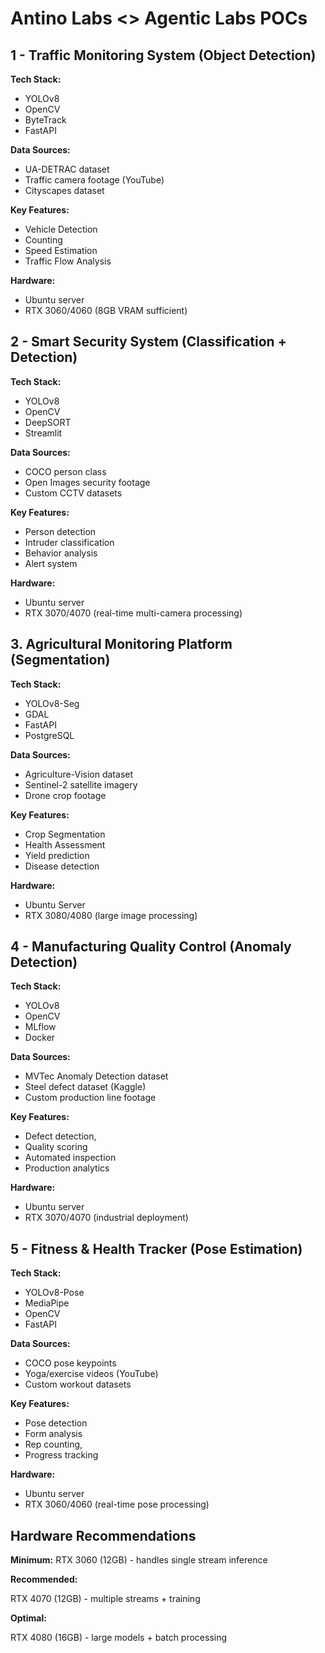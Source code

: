 # Antino Labs <> Agentic Labs POCs

## 1 - Traffic Monitoring System (Object Detection)
 
**Tech Stack:** 

- YOLOv8
- OpenCV
- ByteTrack
- FastAPI 

**Data Sources:**
 
- UA-DETRAC dataset
- Traffic camera footage (YouTube)
- Cityscapes dataset 

**Key Features:** 

- Vehicle Detection
- Counting
- Speed Estimation
- Traffic Flow Analysis 

**Hardware:** 

- Ubuntu server
- RTX 3060/4060 (8GB VRAM sufficient)

## 2 - Smart Security System (Classification + Detection)
 
**Tech Stack:**

- YOLOv8
- OpenCV
- DeepSORT
- Streamlit 

**Data Sources:**
 
- COCO person class
- Open Images security footage
- Custom CCTV datasets 

**Key Features:** 

- Person detection
- Intruder classification
- Behavior analysis
- Alert system 

**Hardware:**

- Ubuntu server
- RTX 3070/4070 (real-time multi-camera processing)

## 3. Agricultural Monitoring Platform (Segmentation)
 
**Tech Stack:** 

- YOLOv8-Seg
- GDAL
- FastAPI
- PostgreSQL 

**Data Sources:**
 
- Agriculture-Vision dataset
- Sentinel-2 satellite imagery
- Drone crop footage 

**Key Features:** 

- Crop Segmentation
- Health Assessment 
- Yield prediction
- Disease detection 

**Hardware:** 

- Ubuntu Server
- RTX 3080/4080 (large image processing)

## 4 - Manufacturing Quality Control (Anomaly Detection)
 
**Tech Stack:** 

- YOLOv8
- OpenCV
- MLflow
- Docker 

**Data Sources:**
 
- MVTec Anomaly Detection dataset
- Steel defect dataset (Kaggle)
- Custom production line footage 

**Key Features:** 

- Defect detection, 
- Quality scoring
- Automated inspection
- Production analytics 

**Hardware:** 

- Ubuntu server
- RTX 3070/4070 (industrial deployment)

## 5 - Fitness & Health Tracker (Pose Estimation)
 
**Tech Stack:** 

- YOLOv8-Pose
- MediaPipe
- OpenCV
- FastAPI 

**Data Sources:**
 
- COCO pose keypoints
- Yoga/exercise videos (YouTube)
- Custom workout datasets 

**Key Features:** 

- Pose detection
- Form analysis
- Rep counting, 
- Progress tracking 

**Hardware:** 

- Ubuntu server
- RTX 3060/4060 (real-time pose processing)

## Hardware Recommendations
 
**Minimum:** 
RTX 3060 (12GB) - handles single stream inference 

**Recommended:** 

RTX 4070 (12GB) - multiple streams + training 

**Optimal:** 

RTX 4080 (16GB) - large models + batch processing
